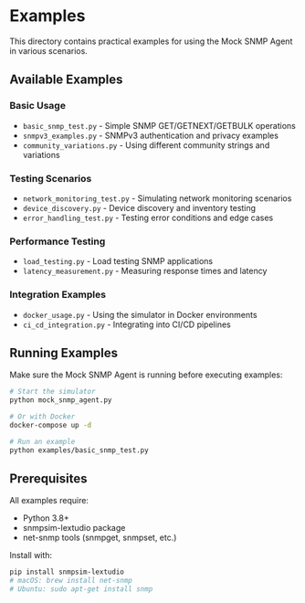 # Examples

This directory contains practical examples for using the Mock SNMP Agent in various scenarios.

## Available Examples

### Basic Usage
- `basic_snmp_test.py` - Simple SNMP GET/GETNEXT/GETBULK operations
- `snmpv3_examples.py` - SNMPv3 authentication and privacy examples
- `community_variations.py` - Using different community strings and variations

### Testing Scenarios
- `network_monitoring_test.py` - Simulating network monitoring scenarios
- `device_discovery.py` - Device discovery and inventory testing
- `error_handling_test.py` - Testing error conditions and edge cases

### Performance Testing
- `load_testing.py` - Load testing SNMP applications
- `latency_measurement.py` - Measuring response times and latency

### Integration Examples
- `docker_usage.py` - Using the simulator in Docker environments
- `ci_cd_integration.py` - Integrating into CI/CD pipelines

## Running Examples

Make sure the Mock SNMP Agent is running before executing examples:

```bash
# Start the simulator
python mock_snmp_agent.py

# Or with Docker
docker-compose up -d

# Run an example
python examples/basic_snmp_test.py
```

## Prerequisites

All examples require:
- Python 3.8+
- snmpsim-lextudio package
- net-snmp tools (snmpget, snmpset, etc.)

Install with:
```bash
pip install snmpsim-lextudio
# macOS: brew install net-snmp
# Ubuntu: sudo apt-get install snmp
```